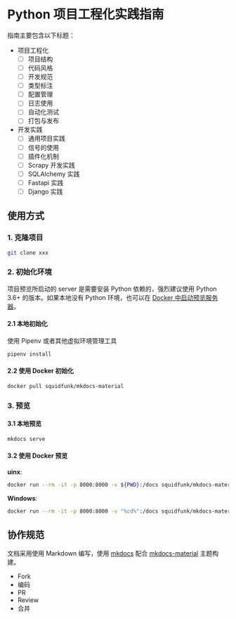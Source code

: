 # Python 项目工程化实践指南

指南主要包含以下标题：

- 项目工程化
  - [ ] 项目结构
  - [ ] 代码风格
  - [ ] 开发规范
  - [ ] 类型标注
  - [ ] 配置管理
  - [ ] 日志使用
  - [ ] 自动化测试
  - [ ] 打包与发布

- 开发实践
  - [ ] 通用项目实践
  - [ ] 信号的使用
  - [ ] 插件化机制
  - [ ] Scrapy 开发实践
  - [ ] SQLAlchemy 实践
  - [ ] Fastapi 实践
  - [ ] Django 实践

## 使用方式

### 1. 克隆项目

```bash
git clone xxx
```

### 2. 初始化环境

项目预览所启动的 server 是需要安装 Python 依赖的，强烈建议使用 Python 3.6+ 的版本。如果本地没有 Python 环境，也可以在 [Docker 中启动预览服务器](https://squidfunk.github.io/mkdocs-material/creating-your-site/#creating-your-site)。

#### 2.1 本地初始化

使用 Pipenv 或者其他虚拟环境管理工具

```bash
pipenv install
```

#### 2.2 使用 Docker 初始化

```bash
docker pull squidfunk/mkdocs-material
```

### 3. 预览

#### 3.1 本地预览

```bash
mkdocs serve
```

#### 3.2 使用 Docker 预览

**uinx**:

```bash
docker run --rm -it -p 8000:8000 -v ${PWD}:/docs squidfunk/mkdocs-material
```

**Windows**:

```bash
docker run --rm -it -p 8000:8000 -v "%cd%":/docs squidfunk/mkdocs-material
```

## 协作规范

文档采用使用 Markdown 编写，使用 [mkdocs](https://www.mkdocs.org/) 配合 [mkdocs-material](https://squidfunk.github.io/mkdocs-material-insiders/) 主题构建。

- Fork
- 编码
- PR
- Review
- 合并

